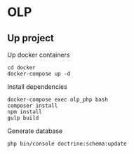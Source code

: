 OLP
========================

## Up project

Up docker containers
```
cd docker
docker-compose up -d
```

Install dependencies
```
docker-compose exec olp_php bash
composer install
npm install
gulp build
```

Generate database
```
php bin/console doctrine:schema:update
```
